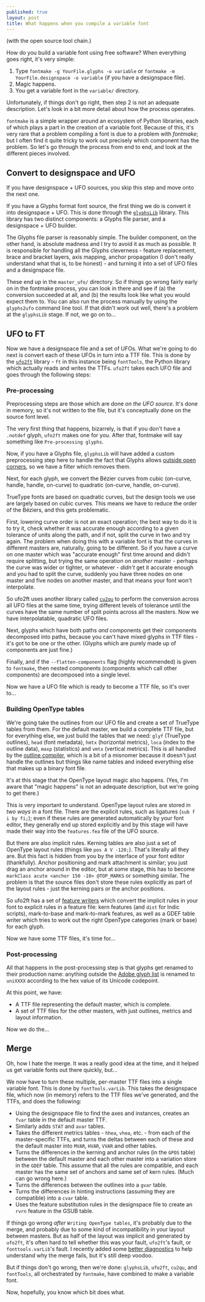 ```yaml
---
published: true
layout: post
title: What happens when you compile a variable font
---
```


(with the open source tool chain.)

How do you build a variable font using free software? When everything goes right, it's very simple:

1. Type `fontmake -g YourFile.glyphs -o variable` or `fontmake -m YourFile.designspace -o variable` (if you have a designspace file).
2. Magic happens.
3. You get a variable font in the `variable/` directory.

Unfortunately, if things don't go right, then step 2 is not an adequate description. Let's look in a bit more detail about how the process operates.

`fontmake` is a simple wrapper around an ecosystem of Python libraries, each of which plays a part in the creation of a variable font. Because of this, it's very rare that a problem compiling a font is due to a problem with *fontmake*; but I often find it quite tricky to work out precisely which component has the problem. So let's go through the process from end to end, and look at the different pieces involved.

## Convert to designspace and UFO

If you have designspace + UFO sources, you skip this step and move onto the next one.

If you have a Glyphs format font source, the first thing we do is convert it into designspace + UFO. This is done through the [`glyphsLib`](https://github.com/googlefonts/glyphsLib) library. This library has two distinct components: a Glyphs file parser, and a designspace + UFO builder.

The Glyphs file parser is reasonably simple. The builder component, on the other hand, is absolute madness and I try to avoid it as much as possible. It is responsible for handling all the Glyphs cleverness - feature replacement, brace and bracket layers, axis mapping, anchor propagation (I don't really understand what that is, to be honest) - and turning it into a set of UFO files and a designspace file.

These end up in the `master_ufo/` directory. So if things go wrong fairly early on in the fontmake process, you can look in there and see if (a) the conversion succeeded at all, and (b) the results look like what you would expect them to. You can also run the process manually by using the `glyphs2ufo` command line tool. If that didn't work out well, there's a problem at the `glyphsLib` stage. If not, we go on to...

## UFO to FT

Now we have a designspace file and a set of UFOs. What we're going to do next is convert each of these UFOs in turn into a TTF file. This is done by the [`ufo2ft`](https://github.com/googlefonts/ufo2ft) library - `ft` in this instance being `fontTools`, the Python library which actually reads and writes the TTFs. `ufo2ft` takes each UFO file and goes through the following steps:

### Pre-processing

Preprocessing steps are those which are done *on the UFO source*. It's done in memory, so it's not written to the file, but it's conceptually done on the source font level.

The very first thing that happens, bizarrely, is that if you don't have a `.notdef` glyph, `ufo2ft` makes one for you. After that, fontmake will say something like `Pre-processing glyphs`.

Now, if you have a Glyphs file, `glyphsLib` will have added a custom preprocessing step here to handle the fact that Glyphs allows [outside open corners](https://github.com/googlefonts/fontmake/issues/288), so we have a filter which removes them.

Next, for each glyph, we convert the Bézier curves from cubic (on-curve, handle, handle, on-curve) to quadratic (on-curve, handle, on-curve).

TrueType fonts are based on quadratic curves, but the design tools we use are largely based on cubic curves. This means we have to reduce the order of the Béziers, and this gets problematic.

First, lowering curve order is not an exact operation; the best way to do it is to try it, check whether it was accurate enough according to a given tolerance of units along the path, and if not, split the curve in two and try again. The problem when doing this with a variable font is that the curves in different masters are, naturally, going to be different. So if you have a curve on one master which was "accurate enough" first time around and didn't require splitting, but trying the same operation on *another* master - perhaps the curve was wider or tighter, or whatever - *didn't* get it accurate enough and you had to split the curve, suddenly you have three nodes on one master and five nodes on another master, and that means your font won't interpolate.

So ufo2ft uses another library called [`cu2qu`](https://github.com/googlefonts/cu2qu) to perform the conversion across all UFO files at the same time, trying different levels of tolerance until the curves have the same number of split points across all the masters. Now we have interpolatable, quadratic UFO files.

Next, glyphs which have both paths *and* components get their components decomposed into paths, because you can't have mixed glyphs in TTF files - it's got to be one or the other. (Glyphs which are purely made up of components are just fine.)

Finally, and if the `--flatten-components` flag (highly recommended) is given to `fontmake`, then nested components (components which call other components) are decomposed into a single level.

Now we have a UFO file which is ready to become a TTF file, so it's over to...

### Building OpenType tables

We're going take the outlines from our UFO file and create a set of TrueType tables from them. For the default master, we build a complete TTF file, but for everything else, we just build the tables that we need: `glyf` (TrueType outlines), `head` (font metadata), `hmtx` (horizontal metrics), `loca` (index to the outline data), `maxp` (statistics) and `vmtx` (vertical metrics). This is all handled by the [outline compiler](https://github.com/googlefonts/ufo2ft/blob/main/Lib/ufo2ft/outlineCompiler.py), which is a bit of a misnomer because it doesn't just handle the outlines but things like name tables and indeed everything else that makes up a binary font file.

It's at this stage that the OpenType layout magic also happens. (Yes, I'm aware that "magic happens" is not an adequate description, but we're going to get there.)

This is very important to understand. OpenType layout rules are stored in *two ways* in a font file. There are the explicit rules, such as ligatures (`sub f i by fi;`); even if these rules are generated automatically by your font editor, they generally end up stored explicitly and by this stage will have made their way into the `features.fea` file of the UFO source.

But there are also implicit rules. Kerning tables are also just a set of OpenType layout rules (things like `pos A V -120;`). That's literally all they are. But this fact is hidden from you by the interface of your font editor (thankfully). Anchor positioning and mark attachment is similar; you just drag an anchor around in the editor, but at some stage, this has to become `markClass acute <anchor 150 -10> @TOP_MARKS` or something similar. The problem is that the source files don't store these rules explicitly as part of the layout rules - just the kerning pairs or the anchor positions. 

So ufo2ft has a set of [feature writers](https://github.com/googlefonts/ufo2ft/tree/main/Lib/ufo2ft/featureWriters) which convert the implicit rules in your font to explicit rules in a feature file: kern features (and `dist` for Indic scripts), mark-to-base and mark-to-mark features, as well as a GDEF table writer which tries to work out the right OpenType categories (mark or base) for each glyph.

Now we have some TTF files, it's time for...

### Post-processing

All that happens in the post-processing step is that glyphs get renamed to their production name: anything outside the [Adobe glyph list](https://github.com/adobe-type-tools/agl-aglfn/blob/master/aglfn.txt) is renamed to `uniXXXX` according to the hex value of its Unicode codepoint.

At this point, we have:

* A TTF file representing the default master, which is complete.
* A set of TTF files for the other masters, with just outlines, metrics and layout information.

Now we do the...

## Merge

Oh, how I hate the merge. It was a really good idea at the time, and it helped us get variable fonts out there quickly, but...

We now have to turn these multiple, per-master TTF files into a single variable font. This is done by `fontTools.varLib`. This takes the designspace file, which now (in memory) refers to the TTF files we've generated, and the TTFs, and does the following:

* Using the designspace file to find the axes and instances, creates an `fvar` table in the default master TTF.
* Similarly adds `STAT` and `avar` tables.
* Takes the different metrics tables - `hhea`, `vhea`, etc. - from each of the master-specific TTFs, and turns the deltas between each of these and the default master into `MVAR`, `HVAR`, `VVAR` and other tables.
* Turns the differences in the kerning and anchor rules (in the `GPOS` table) between the default master and each other master into a variation store in the `GDEF` table. This assume that all the rules are compatible, and each master has the same set of anchors and same set of kern rules. (Much can go wrong here.)
* Turns the differences between the outlines into a `gvar` table.
* Turns the differences in hinting instructions (assuming they are compatible) into a `cvar` table.
* Uses the feature substitution rules in the designspace file to create an `rvrn` feature in the GSUB table.

If things go wrong *after* `Writing OpenType tables`, it's probably due to the merge, and probably due to some kind of incompatibility in your layout between masters. But as half of the layout was implicit and generated by `ufo2ft`, it's often hard to tell whether this was your fault, `ufo2ft`'s fault, or `fonttools.varLib`'s fault. I recently added some [better diagnostics](https://github.com/fonttools/fonttools/pull/2223) to help understand why the merge fails, but it's still deep voodoo.

But if things don't go wrong, then we're done: `glyphsLib`, `ufo2ft`, `cu2qu`, and `fontTools`, all orchestrated by `fontmake`, have combined to make a variable font.

Now, hopefully, you know which bit does what.
